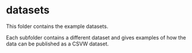 # datasets

This folder contains the example datasets.

Each subfolder contains a different dataset and gives examples of how the data can be published as a CSVW dataset.